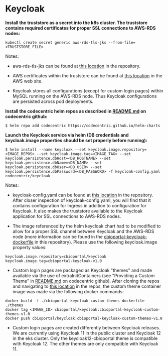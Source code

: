 # Keycloak

**Install the truststore as a secret into the k8s cluster.  The truststore contains required certificates for proper SSL connections to AWS-RDS nodes:**
```
kubectl create secret generic aws-rds-tls-jks --from-file=<TRUSTSTORE_FILE>
```
Notes:
* aws-rds-tls-jks can be found at [this location](./aws-rds-tls.jks) in the repository.

* AWS certificates within the truststore can be found at [this location](https://docs.aws.amazon.com/AmazonRDS/latest/UserGuide/UsingWithRDS.SSL.html) in the AWS web site.

* Keycloak stores all configurations (except for custom login pages) within MySQL running on the AWS-RDS node.  Thus Keycloak configurations are persisted across pod deployments.

**Install the codecentric helm repos as described in [README.md](https://github.com/codecentric/helm-charts) on codecentric github:**
```
$ helm repo add codecentric https://codecentric.github.io/helm-charts
```

**Launch the Keycloak service via helm (DB credentials and keycloak.image properties should be set properly before running):**
```
$ helm install --name keycloak --set keycloak.image.repository=<IMAGE_REPOS> --set keycloak.image.tag=<IMAGE_TAG> --set keycloak.persistence.dbHost=<DB_HOSTNAME> --set keycloak.persistence.dbName=<DB_NAME> --set keycloak.persistence.dbUser=<DB_USER> --set keycloak.persistence.dbPassword=<DB_PASSWORD> -f keycloak-config.yaml codecentric/keycloak
```
Notes:
* keycloak-config.yaml can be found at [this location](./keycloak-config.yaml) in the repository.  After closer inspection of keycloak-config.yaml, you will find that it contains configuration for Ingress in addition to configuration for Keycloak.  It also makes the truststore available to the Keycloak application for SSL connections to AWS-RDS nodes.

* The image referenced by the helm keycloak chart had to be modified to allow for a proper SSL channel between Keycloak and the AWS-RDS node (more information can be found in the [cbioportal-keycloak-dockerfile](./cbioportal-keycloak-dockerfile) in this repository).  Please use the following keycloak.image property values:
```
keycloak.image.repository=cbioportal/keycloak
keycloak.image.tag=cbioportal-keycloak-v1.0
```
* Custom login pages are packaged as Keycloak "themes" and made available via the use of extraInitContainers (see "Providing a Custom Theme" in [README.md](https://github.com/codecentric/helm-charts/tree/master/charts/keycloak) on codecentric github).  After cloning the repos and navigating to [this location](./) in the repos, the custom theme container image was made via the following docker commands:
```
docker build -f ./cbioportal-keycloak-custom-themes-dockerfile ./themes
docker tag <IMAGE_ID> cbioportal/keycloak:cbioportal-keycloak-custom-themes-v1.0
docker push cbioportal/keycloak:cbioportal-keycloak-custom-themes-v1.0 
```

* Custom login pages are created differently between Keycloak releases. We are currently using Keycloak 11 in the public cluster and Keycloak 12 in the eks cluster. Only the keycloak12-cbioportal theme is compatible with Keycloak 12. The other themes are only compatible with Keycloak 11. 
